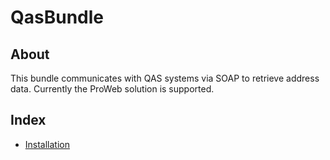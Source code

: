 QasBundle
=========

About
-----
This bundle communicates with QAS systems via SOAP to retrieve address data. Currently the ProWeb solution is supported.


Index
-----
* [Installation](installation.md)